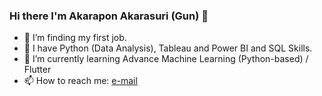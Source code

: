 ### Hi there I'm Akarapon Akarasuri (Gun) 👋


- 🔭 I’m finding my first job.
- 📖 I have Python (Data Analysis), Tableau and Power BI and SQL Skills.
- 🌱 I’m currently learning Advance Machine Learning (Python-based) / Flutter
- 📫 How to reach me: [e-mail](akarapon2541.work@gmail.com)
